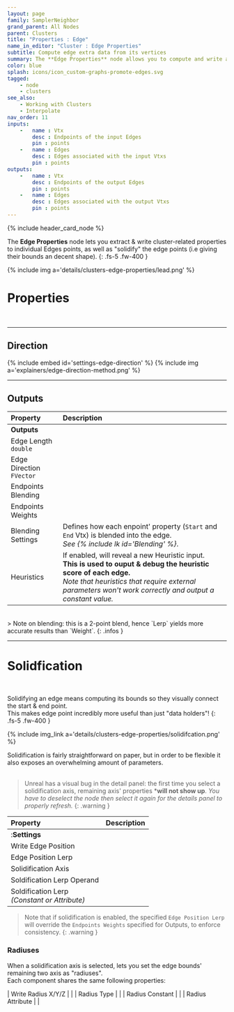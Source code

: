```yaml
---
layout: page
family: SamplerNeighbor
grand_parent: All Nodes
parent: Clusters
title: "Properties : Edge"
name_in_editor: "Cluster : Edge Properties"
subtitle: Compute edge extra data from its vertices
summary: The **Edge Properties** node allows you to compute and write additional cluster-related data for edges, as well as "solidify" their bounds, giving them a more defined shape. The direction of the edge, from start to end, is determined by the chosen direction method and is used to influence outputs.
color: blue
splash: icons/icon_custom-graphs-promote-edges.svg
tagged: 
    - node
    - clusters
see_also: 
    - Working with Clusters
    - Interpolate
nav_order: 11
inputs:
    -   name : Vtx
        desc : Endpoints of the input Edges
        pin : points
    -   name : Edges
        desc : Edges associated with the input Vtxs
        pin : points
outputs:
    -   name : Vtx
        desc : Endpoints of the output Edges
        pin : points
    -   name : Edges
        desc : Edges associated with the output Vtxs
        pin : points
---
```


{% include header_card_node %}

The **Edge Properties** node lets you extract & write cluster-related properties to individual Edges points, as well as "solidify" the edge points (i.e giving their bounds an decent shape).
{: .fs-5 .fw-400 } 

{% include img a='details/clusters-edge-properties/lead.png' %}

# Properties
<br>

---
## Direction

{% include embed id='settings-edge-direction' %}
{% include img a='explainers/edge-direction-method.png' %}

---
## Outputs

| Property       | Description          |
|:-------------|:------------------|
|**Outputs**||
| <span class="eout">Edge Length</span><br>`double`     |  |
| <span class="eout">Edge Direction</span><br>`FVector` |  |
| Endpoints Blending |  |
| Endpoints Weights |  |
| Blending Settings | Defines how each enpoint' property (`Start` and `End` Vtx) is blended into the edge.<br>*See {% include lk id='Blending' %}*. |
| Heuristics | If enabled, will reveal a new Heuristic input.<br>**This is used to ouput & debug the heuristic score of each edge.**<br>*Note that heuristics that require external parameters won't work correctly and output a constant value.*  |

<br>
> Note on blending: this is a 2-point blend, hence `Lerp` yields more accurate results than `Weight`.
{: .infos }


---
# Solidfication
<br>

Solidifying an edge means computing its bounds so they visually connect the start & end point.  
This makes edge point incredibly more useful than just "data holders"!
{: .fs-5 .fw-400 }

{% include img_link a='details/clusters-edge-properties/solidifcation.png' %}

Solidification is fairly straightforward on paper, but in order to be flexible it also exposes an overwhelming amount of parameters.  
<br>
> Unreal has a visual bug in the detail panel: the first time you select a solidification axis, remaining axis' properties ***will not show up**.
> *You have to deselect the node then select it again for the details panel to properly refresh.*
{: .warning }

| Property       | Description          |
|:-------------|:------------------|
|:**Settings**||
| Write Edge Position          | |
| Edge Position Lerp          | |
| Solidification Axis          | |
| Soldification Lerp Operand          | |
| Soldification Lerp <br>*(Constant or Attribute)*          | |

> Note that if solidification is enabled, the specified `Edge Position Lerp` will override the `Endpoints Weights` specified for Outputs, to enforce consistency.
{: .warning }

### Radiuses

When a solidification axis is selected, lets you set the edge bounds' remaining two axis as "radiuses".  
Each component shares the same following properties:  

| Write Radius X/Y/Z    |  |
| Radius Type |  |
| Radius Constant |  |
| Radius Attribute |  |
